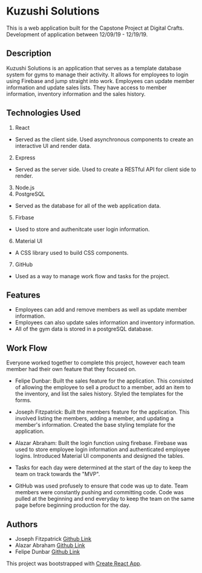 # Kuzushi Solutions

This is a web application built for the Capstone Project at Digital Crafts. Development of application between 12/09/19 - 12/19/19.

## Description

Kuzushi Solutions is an application that serves as a template database system for gyms to manage their activity. It allows for employees to login using Firebase and jump straight into work. Employees can update member information and update sales lists. They have access to member information, inventory information and the sales history. 

## Technologies Used

1. React
* Served as the client side. Used asynchronous components to create an interactive UI and render data.
2. Express
* Served as the server side. Used to create a RESTful API for client side to render.
3. Node.js
4. PostgreSQL
* Served as the database for all of the web application data.
5. Firbase
* Used to store and authenitcate user login information.
6. Material UI
* A CSS library used to build CSS components.
7. GitHub
* Used as a way to manage work flow and tasks for the project.

## Features 

* Employees can add and remove members as well as update member information.
* Employees can also update sales information and inventory information.
* All of the gym data is stored in a postgreSQL database. 

## Work Flow

Everyone worked together to complete this project, however each team member had their own feature that they focused on.

* Felipe Dunbar: Built the sales feature for the application. This consisted of allowing the employee to sell a product to a member, add an item to the inventory, and list the sales history. Styled the templates for the forms.

* Joseph Fitzpatrick: Built the members feature for the application. This involved listing the members, adding a member, and updating a member's information. Created the base styling template for the application.

* Alazar Abraham: Built the login function using firebase. Firebase was used to store employee login information and authenticated employee logins. Introduced Material UI components and designed the tables.

* Tasks for each day were determined at the start of the day to keep the team on track towards the "MVP".

* GitHub was used profusely to ensure that code was up to date. Team members were constantly pushing and committing code. Code was pulled at the beginning and end everyday to keep the team on the same page before beginning production for the day.

## Authors

* Joseph Fitzpatrick [Github Link](https://github.com/joeyf116)
* Alazar Abraham [Github Link](https://github.com/alazarabraham)
* Felipe Dunbar [Github Link](https://github.com/FelipeD97)



This project was bootstrapped with [Create React App](https://github.com/facebook/create-react-app).